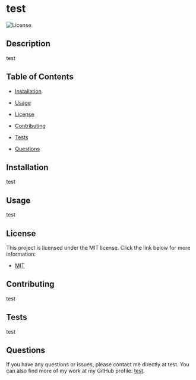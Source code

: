 # test

![License](https://img.shields.io/badge/License-MIT-blue.svg)

## Description

test

## Table of Contents

* [Installation](#installation)
* [Usage](#usage)
* [License](#license)

* [Contributing](#contributing)
* [Tests](#tests)
* [Questions](#questions)

## Installation

test

## Usage

test

## License

This project is licensed under the MIT license. Click the link below for more information:

* [MIT](https://opensource.org/licenses/MIT)


## Contributing

test

## Tests

test

## Questions

If you have any questions or issues, please contact me directly at test. You can also find more of my work at my GitHub profile: [test](https://github.com/test).
